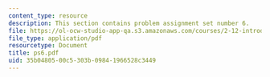 ```yaml
---
content_type: resource
description: This section contains problem assignment set number 6.
file: https://ol-ocw-studio-app-qa.s3.amazonaws.com/courses/2-12-introduction-to-robotics-fall-2005/35b0480500c5303b09841966528c3449_ps6.pdf
file_type: application/pdf
resourcetype: Document
title: ps6.pdf
uid: 35b04805-00c5-303b-0984-1966528c3449
---
```

